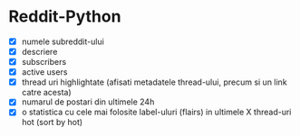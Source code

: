 # Reddit-Python

- [x] numele subreddit-ului
- [x] descriere
- [x] subscribers
- [x] active users
- [x] thread uri highlightate (afisati metadatele thread-ului, precum si un link catre acesta)
- [x] numarul de postari din ultimele 24h
- [x] o statistica cu cele mai folosite label-uluri (flairs) in ultimele X thread-uri hot (sort by hot)
